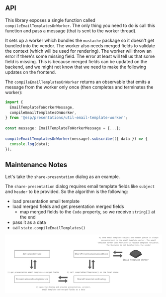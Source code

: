 ## API

This library exposes a single function called `compileEmailTemplatesOnWorker`. The only thing you need to do is call this function and pass a message (that is sent to the worker thread).

It sets up a worker which bundles the `mustache` package so it doesn't get bundled into the vendor. The worker also needs merged fields to validate the context (which will be used for rendering). The worker will throw an error if there's some missing field. The error at least will tell us that some field is missing. This is because merged fields can be updated on the backend, and we might not know that we need to make the following updates on the frontend.

The `compileEmailTemplatesOnWorker` returns an observable that emits a message from the worker only once (then completes and terminates the worker):

```ts
import {
  EmailTemplateToWorkerMessage,
  compileEmailTemplatesOnWorker,
} from '@esp/presentations/util-email-template-worker';

const message: EmailTemplateToWorkerMessage = {...};

compileEmailTemplatesOnWorker(message).subscribe(({ data }) => {
  console.log(data);
});
```

## Maintenance Notes

Let's take the `share-presentation` dialog as an example.

The `share-presentation` dialog requires email template fields like `subject` and `header` to be provided. So the algorithm is the following:

- load presentation email template
- load merged fields and get presentation merged fields
  - map merged fields to the `Code` property, so we receive `string[]` at the end
- pass it as a data
- call `state.compileEmailTemplates()`

![Flow](./docs/share-presentation-flow.png)
